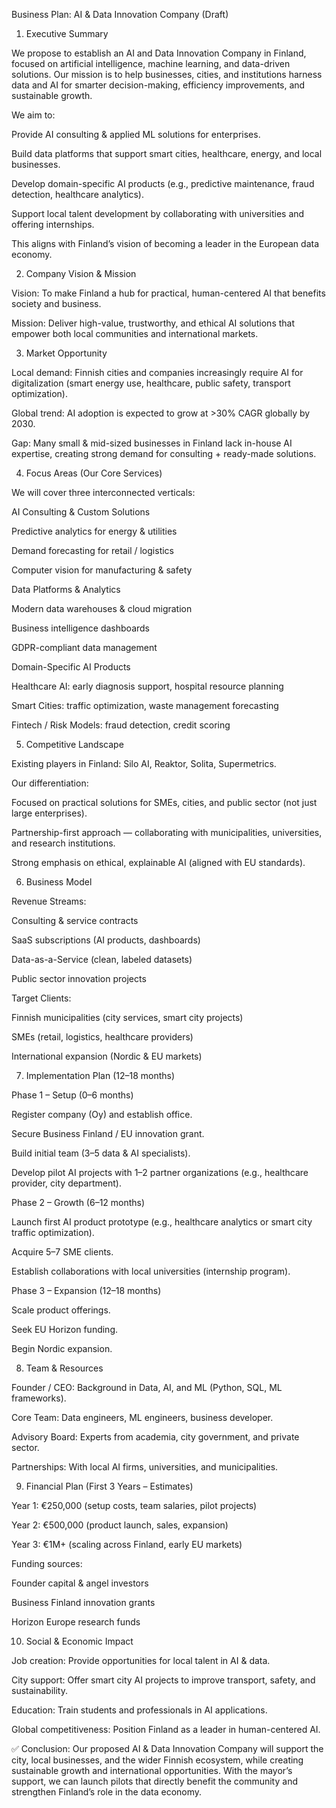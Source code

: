 Business Plan: AI & Data Innovation Company (Draft)
1. Executive Summary

We propose to establish an AI and Data Innovation Company in Finland, focused on artificial intelligence, machine learning, and data-driven solutions.
Our mission is to help businesses, cities, and institutions harness data and AI for smarter decision-making, efficiency improvements, and sustainable growth.

We aim to:

Provide AI consulting & applied ML solutions for enterprises.

Build data platforms that support smart cities, healthcare, energy, and local businesses.

Develop domain-specific AI products (e.g., predictive maintenance, fraud detection, healthcare analytics).

Support local talent development by collaborating with universities and offering internships.

This aligns with Finland’s vision of becoming a leader in the European data economy.

2. Company Vision & Mission

Vision: To make Finland a hub for practical, human-centered AI that benefits society and business.

Mission: Deliver high-value, trustworthy, and ethical AI solutions that empower both local communities and international markets.

3. Market Opportunity

Local demand: Finnish cities and companies increasingly require AI for digitalization (smart energy use, healthcare, public safety, transport optimization).

Global trend: AI adoption is expected to grow at >30% CAGR globally by 2030.

Gap: Many small & mid-sized businesses in Finland lack in-house AI expertise, creating strong demand for consulting + ready-made solutions.

4. Focus Areas (Our Core Services)

We will cover three interconnected verticals:

AI Consulting & Custom Solutions

Predictive analytics for energy & utilities

Demand forecasting for retail / logistics

Computer vision for manufacturing & safety

Data Platforms & Analytics

Modern data warehouses & cloud migration

Business intelligence dashboards

GDPR-compliant data management

Domain-Specific AI Products

Healthcare AI: early diagnosis support, hospital resource planning

Smart Cities: traffic optimization, waste management forecasting

Fintech / Risk Models: fraud detection, credit scoring

5. Competitive Landscape

Existing players in Finland: Silo AI, Reaktor, Solita, Supermetrics.

Our differentiation:

Focused on practical solutions for SMEs, cities, and public sector (not just large enterprises).

Partnership-first approach — collaborating with municipalities, universities, and research institutions.

Strong emphasis on ethical, explainable AI (aligned with EU standards).

6. Business Model

Revenue Streams:

Consulting & service contracts

SaaS subscriptions (AI products, dashboards)

Data-as-a-Service (clean, labeled datasets)

Public sector innovation projects

Target Clients:

Finnish municipalities (city services, smart city projects)

SMEs (retail, logistics, healthcare providers)

International expansion (Nordic & EU markets)

7. Implementation Plan (12–18 months)

Phase 1 – Setup (0–6 months)

Register company (Oy) and establish office.

Secure Business Finland / EU innovation grant.

Build initial team (3–5 data & AI specialists).

Develop pilot AI projects with 1–2 partner organizations (e.g., healthcare provider, city department).

Phase 2 – Growth (6–12 months)

Launch first AI product prototype (e.g., healthcare analytics or smart city traffic optimization).

Acquire 5–7 SME clients.

Establish collaborations with local universities (internship program).

Phase 3 – Expansion (12–18 months)

Scale product offerings.

Seek EU Horizon funding.

Begin Nordic expansion.

8. Team & Resources

Founder / CEO: Background in Data, AI, and ML (Python, SQL, ML frameworks).

Core Team: Data engineers, ML engineers, business developer.

Advisory Board: Experts from academia, city government, and private sector.

Partnerships: With local AI firms, universities, and municipalities.

9. Financial Plan (First 3 Years – Estimates)

Year 1: €250,000 (setup costs, team salaries, pilot projects)

Year 2: €500,000 (product launch, sales, expansion)

Year 3: €1M+ (scaling across Finland, early EU markets)

Funding sources:

Founder capital & angel investors

Business Finland innovation grants

Horizon Europe research funds

10. Social & Economic Impact

Job creation: Provide opportunities for local talent in AI & data.

City support: Offer smart city AI projects to improve transport, safety, and sustainability.

Education: Train students and professionals in AI applications.

Global competitiveness: Position Finland as a leader in human-centered AI.

✅ Conclusion:
Our proposed AI & Data Innovation Company will support the city, local businesses, and the wider Finnish ecosystem, while creating sustainable growth and international opportunities. With the mayor’s support, we can launch pilots that directly benefit the community and strengthen Finland’s role in the data economy.
